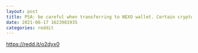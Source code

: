 ```yaml
--- 
layout: post 
title: PSA: be careful when transferring to NEXO wallet. Certain cryptos require a specific memo code to be given. (EOS) 
date: 2021-06-17 1623981935 
categories: reddit 
--- 
```

https://redd.it/o2dyx0